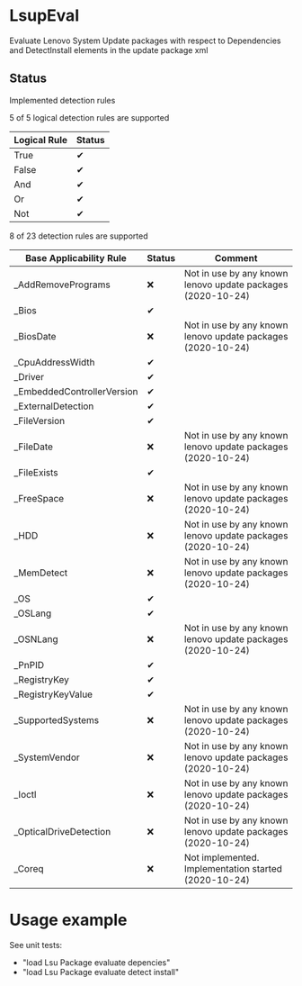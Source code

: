 # LsupEval
Evaluate Lenovo System Update packages with respect to Dependencies and DetectInstall elements in the update package xml

## Status 
Implemented detection rules

5 of 5 logical detection rules are supported

| Logical Rule               | Status      |
|----------------------------|-------------|
| True                       | &#x2714;    |
| False                      | &#x2714;    |
| And                        | &#x2714;    |
| Or                         | &#x2714;    |
| Not                        | &#x2714;    |

8 of 23 detection rules are supported

| Base Applicability Rule | Status      |  Comment    |
|-------------------------|-------------|-------------|
| _AddRemovePrograms      | &#x274C;    | Not in use by any known lenovo update packages (2020-10-24)|
| _Bios			              | &#x2714;    ||
| _BiosDate               | &#x274C;    |Not in use by any known lenovo update packages (2020-10-24)|
| _CpuAddressWidth        | &#x2714;    ||
| _Driver                 | &#x2714;    ||
| _EmbeddedControllerVersion | &#x2714; ||
| _ExternalDetection      | &#x2714;    ||
| _FileVersion            | &#x2714;    ||
| _FileDate               | &#x274C;    |Not in use by any known lenovo update packages (2020-10-24)|
| _FileExists             | &#x2714;    ||
| _FreeSpace              | &#x274C;    |Not in use by any known lenovo update packages (2020-10-24)|
| _HDD                    | &#x274C;    |Not in use by any known lenovo update packages (2020-10-24)|
| _MemDetect              | &#x274C;    |Not in use by any known lenovo update packages (2020-10-24)|
| _OS                     | &#x2714;    ||
| _OSLang                 | &#x2714;    ||
| _OSNLang                | &#x274C;    |Not in use by any known lenovo update packages (2020-10-24)|
| _PnPID                  | &#x2714;    ||
| _RegistryKey            | &#x2714;    ||
| _RegistryKeyValue       | &#x2714;    ||
| _SupportedSystems       | &#x274C;    |Not in use by any known lenovo update packages (2020-10-24)|
| _SystemVendor           | &#x274C;    |Not in use by any known lenovo update packages (2020-10-24)|
| _Ioctl                  | &#x274C;    |Not in use by any known lenovo update packages (2020-10-24)|
| _OpticalDriveDetection  | &#x274C;    |Not in use by any known lenovo update packages (2020-10-24)|
| _Coreq                  | &#x274C;    |Not implemented. Implementation started (2020-10-24)|

# Usage example
See unit tests:
* "load Lsu Package evaluate depencies"
* "load Lsu Package evaluate detect install"
